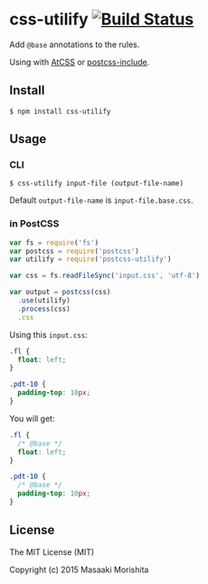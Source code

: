 # css-utilify [![Build Status](https://travis-ci.org/morishitter/css-utilify.svg)](https://travis-ci.org/morishitter/css-utilify)

Add `@base` annotations to the rules.

Using with [AtCSS](https://github.com/morishitter/atcss) or [postcss-include](https://github.com/morishitter/postcss-include).

## Install

```shell
$ npm install css-utilify
```

## Usage

### CLI

```
$ css-utilify input-file (output-file-name)
```

Default `output-file-name` is `input-file.base.css`.

### in PostCSS

```js
var fs = require('fs')
var postcss = require('postcss')
var utilify = require('postcss-utilify')

var css = fs.readFileSync('input.css', 'utf-8')

var output = postcss(css)
  .use(utilify)
  .process(css)
  .css
```

Using this `input.css`:

```css
.fl {
  float: left;
}

.pdt-10 {
  padding-top: 10px;
}
```

You will get:

```css
.fl {
  /* @base */
  float: left;
}

.pdt-10 {
  /* @base */
  padding-top: 10px;
}
```

## License

The MIT License (MIT)

Copyright (c) 2015 Masaaki Morishita
